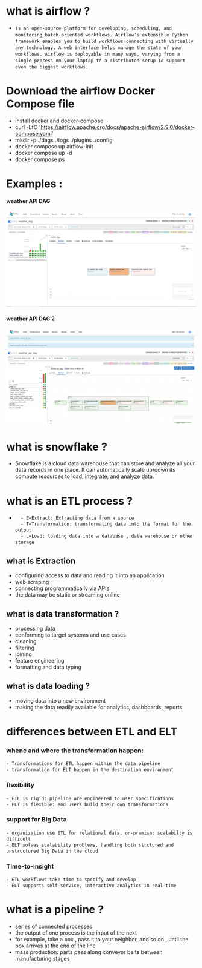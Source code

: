 # what is airflow ?
- ```is an open-source platform for developing, scheduling, and monitoring batch-oriented workflows. Airflow’s extensible Python framework enables you to build workflows connecting with virtually any technology. A web interface helps manage the state of your workflows. Airflow is deployable in many ways, varying from a single process on your laptop to a distributed setup to support even the biggest workflows.```

# Download the airflow Docker Compose file
- install docker and docker-compose
- curl -LfO 'https://airflow.apache.org/docs/apache-airflow/2.9.0/docker-compose.yaml'
- mkdir -p ./dags ./logs ./plugins ./config
- docker compose up airflow-init
- docker compose up -d
- docker compose ps


# Examples :
#### weather API DAG
![alt text](./img/weather_api.png)

#### weather API DAG 2
![alt text](./img/weather_api_2.png)


# what is snowflake ?
- Snowflake is a cloud data warehouse that can store and analyze all your data records in one place. It can automatically scale up/down its compute resources to load, integrate, and analyze data.


# what is an ETL process ?
- ```
    - E=Extract: Extracting data from a source
    - T=Transformation: transformating data into the format for the output
    - L=Load: loading data into a database , data warehouse or other storage
    ```

## what is Extraction
- configuring access to data and reading it into an application
- web scraping
- connecting programmatically via APIs
- the data may be static or streaming online

## what is data transformation ?
- processing data
- conforming to target systems and use cases
- cleaning
- filtering
- joining
- feature engineering
- formatting and data typing

## what is data loading ?
- moving data into a new environment
- making the data readily available for analytics, dashboards, reports


# differences between ETL and ELT
### whene and where the transformation happen:
    - Transformations for ETL happen within the data pipeline
    - transformation for ELT happen in the destination environment
### flexibility
    - ETL is rigid: pipeline are engineered to user specifications
    - ELT is flexible: end users build their own transformations
### support for Big Data
    - organization use ETL for relational data, on-premise: scalabilty is difficult
    - ELT solves scalability problems, handling both strctured and unstructured Big Data in the cloud
### Time-to-insight
    - ETL workflows take time to specify and develop
    - ELT supports self-service, interactive analytics in real-time

# what is a pipeline ?
- series of connected processes
- the output of one process is the input of the next
- for example, take a box , pass it to your neighbor, and so on , until the box arrives at the end of the line
- mass production: parts pass along conveyor belts between manufacturing stages